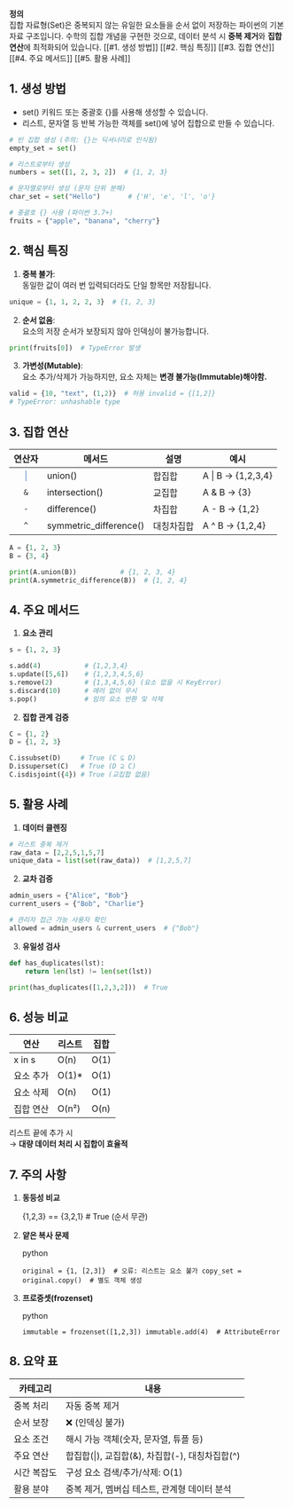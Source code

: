 **정의**  
집합 자료형(Set)은 중복되지 않는 유일한 요소들을 순서 없이 저장하는 파이썬의 기본 자료 구조입니다. 
수학의 집합 개념을 구현한 것으로, 데이터 분석 시 **중복 제거**와 **집합 연산**에 최적화되어 있습니다.
[[#1. 생성 방법]]
[[#2. 핵심 특징]]
[[#3. 집합 연산]]
[[#4. 주요 메서드]]
[[#5. 활용 사례]]
## 1. 생성 방법
- set() 키워드 또는 중괄호 {}를 사용해 생성할 수 있습니다.
- 리스트, 문자열 등 반복 가능한 객체를 set()에 넣어 집합으로 만들 수 있습니다.
```python
# 빈 집합 생성 (주의: {}는 딕셔너리로 인식됨)
empty_set = set()

# 리스트로부터 생성
numbers = set([1, 2, 3, 2])  # {1, 2, 3}

# 문자열로부터 생성 (문자 단위 분해)
char_set = set("Hello")       # {'H', 'e', 'l', 'o'}

# 중괄호 {} 사용 (파이썬 3.7+)
fruits = {"apple", "banana", "cherry"}
```
## 2. 핵심 특징

1. **중복 불가**:  
    동일한 값이 여러 번 입력되더라도 단일 항목만 저장됩니다.
```python
unique = {1, 1, 2, 2, 3}  # {1, 2, 3}
```
2. **순서 없음**:  
    요소의 저장 순서가 보장되지 않아 인덱싱이 불가능합니다.
```python
print(fruits[0])  # TypeError 발생
```
3. **가변성(Mutable)**:  
    요소 추가/삭제가 가능하지만, 요소 자체는 **변경 불가능(Immutable)해야함.**
```python
valid = {10, "text", (1,2)}  # 허용 invalid = {[1,2]}           
# TypeError: unhashable type
```
## 3. 집합 연산
|           연산자            | 메서드                    | 설명         | 예시                 |
| :----------------------: | ---------------------- | ---------- | ------------------ |
| <font color="#4f81bd">\| | union()                | </font>합집합 | A \| B → {1,2,3,4} |
|           `&`            | intersection()         | 교집합        | A & B → {3}        |
|           `-`            | difference()           | 차집합        | A - B → {1,2}      |
|           `^`            | symmetric_difference() | 대칭차집합      | A ^ B → {1,2,4}    |
```python
A = {1, 2, 3}
B = {3, 4}

print(A.union(B))           # {1, 2, 3, 4}
print(A.symmetric_difference(B))  # {1, 2, 4}
```
## 4. 주요 메서드

1. **요소 관리**
```python
s = {1, 2, 3}

s.add(4)           # {1,2,3,4}
s.update([5,6])    # {1,2,3,4,5,6}
s.remove(2)        # {1,3,4,5,6} (요소 없을 시 KeyError)
s.discard(10)      # 에러 없이 무시
s.pop()            # 임의 요소 반환 및 삭제
```
2. **집합 관계 검증**
```python
C = {1, 2}
D = {1, 2, 3}

C.issubset(D)     # True (C ⊆ D)
D.issuperset(C)   # True (D ⊇ C)
C.isdisjoint({4}) # True (교집합 없음)
```
## 5. 활용 사례

1. **데이터 클렌징**
```python
# 리스트 중복 제거
raw_data = [2,2,5,1,5,7]
unique_data = list(set(raw_data))  # [1,2,5,7]
```
2. **교차 검증**
```python
admin_users = {"Alice", "Bob"}
current_users = {"Bob", "Charlie"}

# 관리자 접근 가능 사용자 확인
allowed = admin_users & current_users  # {"Bob"}
```
3. **유일성 검사**
```python
def has_duplicates(lst):
    return len(lst) != len(set(lst))

print(has_duplicates([1,2,3,2]))  # True
```
## 6. 성능 비교

| 연산     | 리스트   | 집합   |
| ------ | ----- | ---- |
| x in s | O(n)  | O(1) |
| 요소 추가  | O(1)* | O(1) |
| 요소 삭제  | O(n)  | O(1) |
| 집합 연산  | O(n²) | O(n) |
리스트 끝에 추가 시  
→ **대량 데이터 처리 시 집합이 효율적**

## 7. 주의 사항

1. **동등성 비교**

    {1,2,3} == {3,2,1}  # True (순서 무관)
    
2. **얕은 복사 문제**
    
    python
    
    `original = {1, [2,3]}  # 오류: 리스트는 요소 불가 copy_set = original.copy()  # 별도 객체 생성`
    
3. **프로증셋(frozenset)**
    
    python
    
    `immutable = frozenset([1,2,3]) immutable.add(4)  # AttributeError`

## 8. 요약 표

|카테고리|내용|
|---|---|
|중복 처리|자동 중복 제거|
|순서 보장|❌ (인덱싱 불가)|
|요소 조건|해시 가능 객체(숫자, 문자열, 튜플 등)|
|주요 연산|합집합(\|), 교집합(&), 차집합(-), 대칭차집합(^)|
|시간 복잡도|구성 요소 검색/추가/삭제: O(1)|
|활용 분야|중복 제거, 멤버십 테스트, 관계형 데이터 분석|